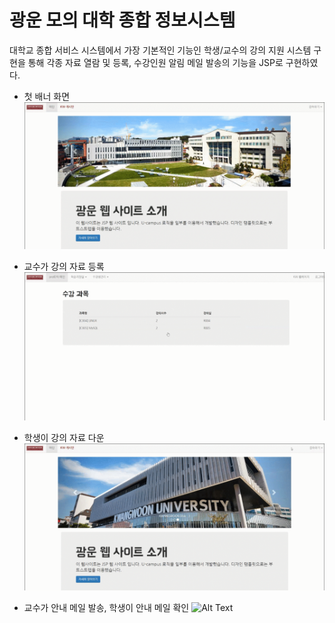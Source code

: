 # 광운 모의 대학 종합 정보시스템 
대학교 종합 서비스 시스템에서 가장 기본적인 기능인 학생/교수의 강의 지원 시스템 구현을 통해 각종 자료 열람 및 등록, 수강인원 알림 메일 발송의 기능을 JSP로 구현하였다.


* 첫 배너 화면
![Alt Text](./readme_images/1.UI.gif)

* 교수가 강의 자료 등록
![Alt Text](./readme_images/2.강의자료등록.gif)

* 학생이 강의 자료 다운
![Alt Text](./readme_images/3.강의자료다운.gif)

* 교수가 안내 메일 발송, 학생이 안내 메일 확인
![Alt Text](./readme_images/4.안내메일.gif)

